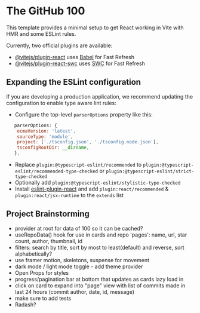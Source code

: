 # The GitHub 100

This template provides a minimal setup to get React working in Vite with HMR and some ESLint rules.

Currently, two official plugins are available:

- [@vitejs/plugin-react](https://github.com/vitejs/vite-plugin-react/blob/main/packages/plugin-react/README.md) uses [Babel](https://babeljs.io/) for Fast Refresh
- [@vitejs/plugin-react-swc](https://github.com/vitejs/vite-plugin-react-swc) uses [SWC](https://swc.rs/) for Fast Refresh

## Expanding the ESLint configuration

If you are developing a production application, we recommend updating the configuration to enable type aware lint rules:

- Configure the top-level `parserOptions` property like this:

```js
   parserOptions: {
    ecmaVersion: 'latest',
    sourceType: 'module',
    project: ['./tsconfig.json', './tsconfig.node.json'],
    tsconfigRootDir: __dirname,
   },
```

- Replace `plugin:@typescript-eslint/recommended` to `plugin:@typescript-eslint/recommended-type-checked` or `plugin:@typescript-eslint/strict-type-checked`
- Optionally add `plugin:@typescript-eslint/stylistic-type-checked`
- Install [eslint-plugin-react](https://github.com/jsx-eslint/eslint-plugin-react) and add `plugin:react/recommended` & `plugin:react/jsx-runtime` to the `extends` list



## Project Brainstorming
 - provider at root for data of 100 so it can be cached?
 - useRepoData() hook for use in cards and repo 'pages': name, url, star count, author, thumbnail, id
 - filters: search by title, sort by most to least(default) and reverse, sort alphabetically?
 - use framer motion, skeletons, suspense for movement
 - dark mode / light mode toggle - add theme provider
 - Open Props for styles
 - progress/pagination bar at bottom that updates as cards lazy load in
 - click on card to expand into "page" view with list of commits made in last 24 hours (commit author, date, id, message)
 - make sure to add tests
 - Radash?
